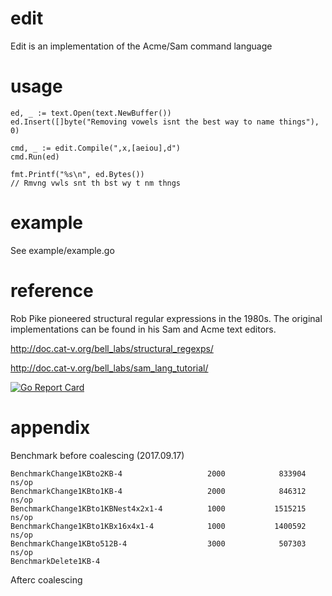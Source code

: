 
# edit 
Edit is an implementation of the Acme/Sam command language 

# usage
```
ed, _ := text.Open(text.NewBuffer())
ed.Insert([]byte("Removing vowels isnt the best way to name things"), 0)

cmd, _ := edit.Compile(",x,[aeiou],d")
cmd.Run(ed)

fmt.Printf("%s\n", ed.Bytes())
// Rmvng vwls snt th bst wy t nm thngs

```

# example
See example/example.go

# reference
Rob Pike pioneered structural regular expressions in the 1980s. The original implementations can be found in his Sam and Acme text editors. 

http://doc.cat-v.org/bell_labs/structural_regexps/

http://doc.cat-v.org/bell_labs/sam_lang_tutorial/

[![Go Report Card](https://goreportcard.com/badge/github.com/as/edit)](https://goreportcard.com/report/github.com/as/edit)

# appendix

Benchmark before coalescing (2017.09.17)
```
BenchmarkChange1KBto2KB-4                   2000            833904 ns/op
BenchmarkChange1KBto1KB-4                   2000            846312 ns/op
BenchmarkChange1KBto1KBNest4x2x1-4          1000           1515215 ns/op
BenchmarkChange1KBto1KBx16x4x1-4            1000           1400592 ns/op
BenchmarkChange1KBto512B-4                  3000            507303 ns/op
BenchmarkDelete1KB-4
```

Afterc coalescing

```
```

